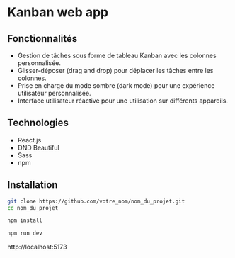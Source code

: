 # Kanban web app

## Fonctionnalités

- Gestion de tâches sous forme de tableau Kanban avec les colonnes personnalisée.
- Glisser-déposer (drag and drop) pour déplacer les tâches entre les colonnes.
- Prise en charge du mode sombre (dark mode) pour une expérience utilisateur personnalisée.
- Interface utilisateur réactive pour une utilisation sur différents appareils.

## Technologies

- React.js 
- DND Beautiful 
- Sass 
- npm 

## Installation

```bash
git clone https://github.com/votre_nom/nom_du_projet.git
cd nom_du_projet
```	

```bash
npm install
```	

```bash
npm run dev
```	


http://localhost:5173
